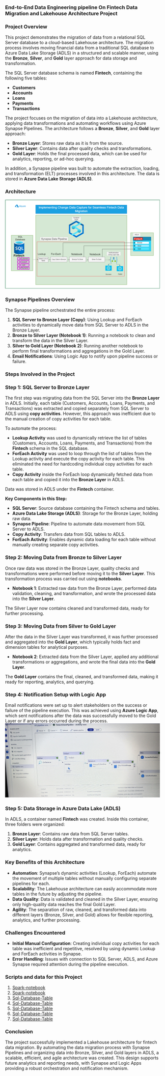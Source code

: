 
### **End-to-End Data Engineering pipeline On Fintech Data Migration and Lakehouse Architecture Project**

### **Project Overview**

This project demonstrates the migration of data from a relational SQL Server database to a cloud-based Lakehouse architecture. The migration process involves moving financial data from a traditional SQL database to Azure Data Lake Storage (ADLS) in a structured and scalable manner, using the **Bronze**, **Silver**, and **Gold** layer approach for data storage and transformation.

The SQL Server database schema is named **Fintech**, containing the following five tables:
- **Customers**
- **Accounts**
- **Loans**
- **Payments**
- **Transactions**

The project focuses on the migration of data into a Lakehouse architecture, applying data transformations and automating workflows using Azure Synapse Pipelines. The architecture follows a **Bronze**, **Silver**, and **Gold** layer approach:
- **Bronze Layer**: Stores raw data as it is from the source.
- **Silver Layer**: Contains data after quality checks and transformations.
- **Gold Layer**: Holds the final processed data, which can be used for analytics, reporting, or ad-hoc querying.

In addition, a Synapse pipeline was built to automate the extraction, loading, and transformation (ELT) processes involved in this architecture. The data is stored in **Azure Data Lake Storage (ADLS)**.
### **Architecture**
![Architecture!](FintechDataMigrationPipeline.png)

### **Synapse Pipelines Overview**

The Synapse pipeline orchestrated the entire process:
1. **SQL Server to Bronze Layer (Copy)**: Using Lookup and ForEach activities to dynamically move data from SQL Server to ADLS in the Bronze Layer.
2. **Bronze to Silver Layer (Notebook 1)**: Running a notebook to clean and transform the data in the Silver Layer.
3. **Silver to Gold Layer (Notebook 2)**: Running another notebook to perform final transformations and aggregations in the Gold Layer.
4. **Email Notifications**: Using Logic App to notify upon pipeline success or failure.

### **Steps Involved in the Project**

### **Step 1: SQL Server to Bronze Layer**

The first step was migrating data from the SQL Server into the **Bronze Layer** in ADLS. Initially, each table (Customers, Accounts, Loans, Payments, and Transactions) was extracted and copied separately from SQL Server to ADLS using **copy activities**. However, this approach was inefficient due to the manual creation of copy activities for each table.

To automate the process:
- **Lookup Activity** was used to dynamically retrieve the list of tables (Customers, Accounts, Loans, Payments, and Transactions) from the **Fintech** schema in the SQL database.
- **ForEach Activity** was used to loop through the list of tables from the Lookup activity and execute the copy activity for each table. This eliminated the need for hardcoding individual copy activities for each table.
- **Copy Activity** inside the ForEach loop dynamically fetched data from each table and copied it into the **Bronze Layer** in ADLS.

Data was stored in ADLS under the **Fintech** container.

**Key Components in this Step:**
- **SQL Server**: Source database containing the Fintech schema and tables.
- **Azure Data Lake Storage (ADLS)**: Storage for the Bronze Layer, holding raw data.
- **Synapse Pipeline**: Pipeline to automate data movement from SQL Server to ADLS.
- **Copy Activity**: Transfers data from SQL tables to ADLS.
- **ForEach Activity**: Enables dynamic data loading for each table without manually creating separate copy activities.

### **Step 2: Moving Data from Bronze to Silver Layer**

Once raw data was stored in the Bronze Layer, quality checks and transformations were performed before moving it to the **Silver Layer**. This transformation process was carried out using **notebooks**.

- **Notebook 1**: Extracted raw data from the Bronze Layer, performed data validation, cleaning, and transformation, and wrote the processed data into the **Silver Layer**.

The Silver Layer now contains cleaned and transformed data, ready for further processing.

### **Step 3: Moving Data from Silver to Gold Layer**

After the data in the Silver Layer was transformed, it was further processed and aggregated into the **Gold Layer**, which typically holds fact and dimension tables for analytical purposes.

- **Notebook 2**: Extracted data from the Silver Layer, applied any additional transformations or aggregations, and wrote the final data into the **Gold Layer**.

The **Gold Layer** contains the final, cleaned, and transformed data, making it ready for reporting, analytics, and querying.

### **Step 4: Notification Setup with Logic App**

Email notifications were set up to alert stakeholders on the success or failure of the pipeline execution. This was achieved using **Azure Logic App**, which sent notifications after the data was successfully moved to the Gold Layer or if any errors occurred during the process.
![data pipeline!](Pipeline_On_The_Azure_Synapse.jpg)
### **Step 5: Data Storage in Azure Data Lake (ADLS)**

In ADLS, a container named **Fintech** was created. Inside this container, three folders were organized:
1. **Bronze Layer**: Contains raw data from SQL Server tables.
2. **Silver Layer**: Holds data after transformation and quality checks.
3. **Gold Layer**: Contains aggregated and transformed data, ready for analytics.

### **Key Benefits of this Architecture**

- **Automation**: Synapse’s dynamic activities (Lookup, ForEach) automate the movement of multiple tables without manually configuring separate pipelines for each.
- **Scalability**: The Lakehouse architecture can easily accommodate more tables in the future by adjusting the pipeline.
- **Data Quality**: Data is validated and cleaned in the Silver Layer, ensuring only high-quality data reaches the final Gold Layer.
- **Agility**: The separation of raw, cleaned, and transformed data into different layers (Bronze, Silver, and Gold) allows for flexible reporting, analytics, and further processing.

### **Challenges Encountered**

- **Initial Manual Configuration**: Creating individual copy activities for each table was inefficient and repetitive, resolved by using dynamic Lookup and ForEach activities in Synapse.
- **Error Handling**: Issues with connection to SQL Server, ADLS, and Azure Synapse required attention during the pipeline execution.

### **Scripts and data for this Project**
1. [Spark-notebook](spark-notebook/BronzeToSilverDataProcess.ipynb)
2. [Spark-notebook](spark-notebook/SilverToGoldDataProcess.ipynb)
3. [Sql-Database-Table](Sql-Database-Table/Accounts.sql)
4. [Sql-Database-Table](Sql-Database-Table/Customers.sql)
5. [Sql-Database-Table](Sql-Database-Table/Loans.sql)
6. [Sql-Database-Table](Sql-Database-Table/Payments.sql)
7. [Sql-Database-Table](Sql-Database-Table/Transactions.sql)
### **Conclusion**

The project successfully implemented a Lakehouse architecture for fintech data migration. By automating the data migration process with Synapse Pipelines and organizing data into Bronze, Silver, and Gold layers in ADLS, a scalable, efficient, and agile architecture was created. This design supports future analytics and reporting needs, with Synapse and Logic Apps providing a robust orchestration and notification mechanism.




